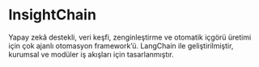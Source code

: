 # InsightChain
Yapay zekâ destekli, veri keşfi, zenginleştirme ve otomatik içgörü üretimi için çok ajanlı otomasyon framework’ü. LangChain ile geliştirilmiştir, kurumsal ve modüler iş akışları için tasarlanmıştır.
